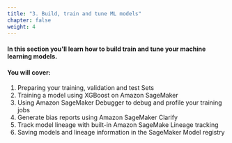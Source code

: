 ```yaml
---
title: "3. Build, train and tune ML models"
chapter: false
weight: 4
---
```


#### In this section you'll learn how to build train and tune your machine learning models.

#### You will cover:

1. Preparing your training, validation and test Sets
1. Training a model using XGBoost on Amazon SageMaker
1. Using Amazon SageMaker Debugger to debug and profile your training jobs
1. Generate bias reports using Amazon SageMaker Clarify
1. Track model lineage with built-in Amazon SageMake Lineage tracking
1. Saving models and lineage information in the SageMaker Model registry

